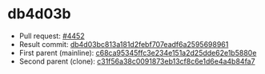 # db4d03b
- Pull request: [#4452](https://github.com/MarlinFirmware/Marlin/pull/4452)
- Result commit: [db4d03bc813a181d2febf707eadf6a2595698961](https://github.com/MarlinFirmware/Marlin/commit/db4d03bc813a181d2febf707eadf6a2595698961)
- First parent (mainline): [c68ca95345ffc3e234e151a2d25dde62e1b5880e](https://github.com/MarlinFirmware/Marlin/commit/c68ca95345ffc3e234e151a2d25dde62e1b5880e)
- Second parent (clone): [c31f56a38c0091873eb13cf8c6e1d6e4a4b84fa7](https://github.com/MarlinFirmware/Marlin/commit/c31f56a38c0091873eb13cf8c6e1d6e4a4b84fa7)
